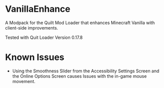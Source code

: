 # VanillaEnhance
A Modpack for the Quilt Mod Loader that enhances Minecraft Vanilla with client-side improvements.

Tested with Quit Loader Version 0.17.8

# Known Issues
- Using the Smoothness Slider from the Accessibility Settings Screen and the Online Options Screen causes Issues with the in-game mouse movement.
